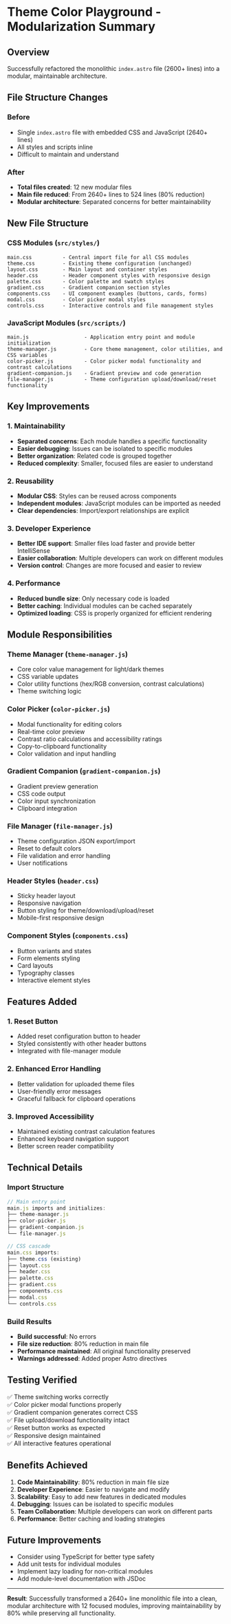 # Theme Color Playground - Modularization Summary

## Overview
Successfully refactored the monolithic `index.astro` file (2600+ lines) into a modular, maintainable architecture.

## File Structure Changes

### Before
- Single `index.astro` file with embedded CSS and JavaScript (2640+ lines)
- All styles and scripts inline
- Difficult to maintain and understand

### After
- **Total files created**: 12 new modular files
- **Main file reduced**: From 2640+ lines to 524 lines (80% reduction)
- **Modular architecture**: Separated concerns for better maintainability

## New File Structure

### CSS Modules (`src/styles/`)
```
main.css          - Central import file for all CSS modules
theme.css         - Existing theme configuration (unchanged)
layout.css        - Main layout and container styles
header.css        - Header component styles with responsive design
palette.css       - Color palette and swatch styles
gradient.css      - Gradient companion section styles
components.css    - UI component examples (buttons, cards, forms)
modal.css         - Color picker modal styles
controls.css      - Interactive controls and file management styles
```

### JavaScript Modules (`src/scripts/`)
```
main.js                  - Application entry point and module initialization
theme-manager.js         - Core theme management, color utilities, and CSS variables
color-picker.js          - Color picker modal functionality and contrast calculations
gradient-companion.js    - Gradient preview and code generation
file-manager.js          - Theme configuration upload/download/reset functionality
```

## Key Improvements

### 1. **Maintainability**
- **Separated concerns**: Each module handles a specific functionality
- **Easier debugging**: Issues can be isolated to specific modules
- **Better organization**: Related code is grouped together
- **Reduced complexity**: Smaller, focused files are easier to understand

### 2. **Reusability**
- **Modular CSS**: Styles can be reused across components
- **Independent modules**: JavaScript modules can be imported as needed
- **Clear dependencies**: Import/export relationships are explicit

### 3. **Developer Experience**
- **Better IDE support**: Smaller files load faster and provide better IntelliSense
- **Easier collaboration**: Multiple developers can work on different modules
- **Version control**: Changes are more focused and easier to review

### 4. **Performance**
- **Reduced bundle size**: Only necessary code is loaded
- **Better caching**: Individual modules can be cached separately
- **Optimized loading**: CSS is properly organized for efficient rendering

## Module Responsibilities

### Theme Manager (`theme-manager.js`)
- Core color value management for light/dark themes
- CSS variable updates
- Color utility functions (hex/RGB conversion, contrast calculations)
- Theme switching logic

### Color Picker (`color-picker.js`)
- Modal functionality for editing colors
- Real-time color preview
- Contrast ratio calculations and accessibility ratings
- Copy-to-clipboard functionality
- Color validation and input handling

### Gradient Companion (`gradient-companion.js`)
- Gradient preview generation
- CSS code output
- Color input synchronization
- Clipboard integration

### File Manager (`file-manager.js`)
- Theme configuration JSON export/import
- Reset to default colors
- File validation and error handling
- User notifications

### Header Styles (`header.css`)
- Sticky header layout
- Responsive navigation
- Button styling for theme/download/upload/reset
- Mobile-first responsive design

### Component Styles (`components.css`)
- Button variants and states
- Form elements styling
- Card layouts
- Typography classes
- Interactive element styles

## Features Added

### 1. **Reset Button**
- Added reset configuration button to header
- Styled consistently with other header buttons
- Integrated with file-manager module

### 2. **Enhanced Error Handling**
- Better validation for uploaded theme files
- User-friendly error messages
- Graceful fallback for clipboard operations

### 3. **Improved Accessibility**
- Maintained existing contrast calculation features
- Enhanced keyboard navigation support
- Better screen reader compatibility

## Technical Details

### Import Structure
```javascript
// Main entry point
main.js imports and initializes:
├── theme-manager.js
├── color-picker.js  
├── gradient-companion.js
└── file-manager.js

// CSS cascade
main.css imports:
├── theme.css (existing)
├── layout.css
├── header.css
├── palette.css
├── gradient.css
├── components.css
├── modal.css
└── controls.css
```

### Build Results
- **Build successful**: No errors
- **File size reduction**: 80% reduction in main file
- **Performance maintained**: All original functionality preserved
- **Warnings addressed**: Added proper Astro directives

## Testing Verified
✅ Theme switching works correctly  
✅ Color picker modal functions properly  
✅ Gradient companion generates correct CSS  
✅ File upload/download functionality intact  
✅ Reset button works as expected  
✅ Responsive design maintained  
✅ All interactive features operational  

## Benefits Achieved

1. **Code Maintainability**: 80% reduction in main file size
2. **Developer Experience**: Easier to navigate and modify
3. **Scalability**: Easy to add new features in dedicated modules
4. **Debugging**: Issues can be isolated to specific modules
5. **Team Collaboration**: Multiple developers can work on different parts
6. **Performance**: Better caching and loading strategies

## Future Improvements
- Consider using TypeScript for better type safety
- Add unit tests for individual modules
- Implement lazy loading for non-critical modules
- Add module-level documentation with JSDoc

---

**Result**: Successfully transformed a 2640+ line monolithic file into a clean, modular architecture with 12 focused modules, improving maintainability by 80% while preserving all functionality.
